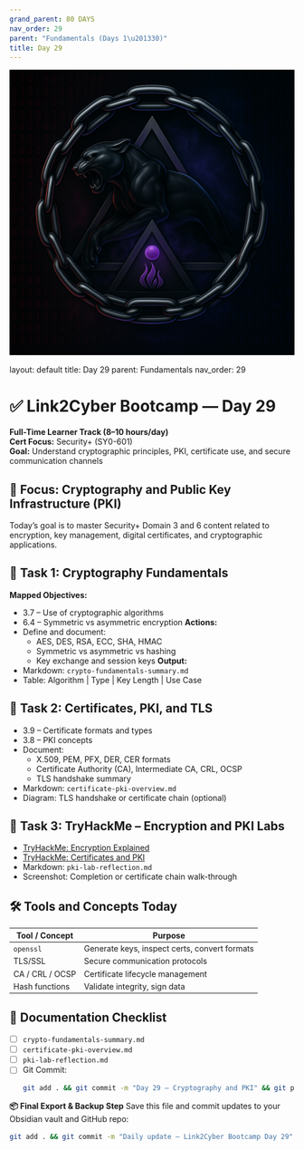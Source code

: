 ```yaml
---
grand_parent: 80 DAYS
nav_order: 29
parent: "Fundamentals (Days 1\u201330)"
title: Day 29
---
```

![Panther Icon](/assets/icons/icon-cyber-panther.png)

layout: default
title: Day 29
parent: Fundamentals
nav_order: 29

# ✅ Link2Cyber Bootcamp — Day 29
**Full-Time Learner Track (8–10 hours/day)**  
**Cert Focus:** Security+ (SY0-601)  
**Goal:** Understand cryptographic principles, PKI, certificate use, and secure communication channels
## 🔐 Focus: Cryptography and Public Key Infrastructure (PKI)
Today’s goal is to master Security+ Domain 3 and 6 content related to encryption, key management, digital certificates, and cryptographic applications.
## 🔐 Task 1: Cryptography Fundamentals
**Mapped Objectives:**  
- 3.7 – Use of cryptographic algorithms  
- 6.4 – Symmetric vs asymmetric encryption
**Actions:**  
- Define and document:
  - AES, DES, RSA, ECC, SHA, HMAC
  - Symmetric vs asymmetric vs hashing
  - Key exchange and session keys
**Output:**  
- Markdown: `crypto-fundamentals-summary.md`  
- Table: Algorithm | Type | Key Length | Use Case
## 🧾 Task 2: Certificates, PKI, and TLS
- 3.9 – Certificate formats and types  
- 3.8 – PKI concepts
- Document:
  - X.509, PEM, PFX, DER, CER formats
  - Certificate Authority (CA), Intermediate CA, CRL, OCSP
  - TLS handshake summary
- Markdown: `certificate-pki-overview.md`  
- Diagram: TLS handshake or certificate chain (optional)
## 🧪 Task 3: TryHackMe – Encryption and PKI Labs
- [TryHackMe: Encryption Explained](https://tryhackme.com/room/encryptionexplained)  
- [TryHackMe: Certificates and PKI](https://tryhackme.com/room/pkiroom)
- Markdown: `pki-lab-reflection.md`  
- Screenshot: Completion or certificate chain walk-through
## 🛠️ Tools and Concepts Today
| Tool / Concept     | Purpose                                     |
|--|-|
| `openssl`          | Generate keys, inspect certs, convert formats |
| TLS/SSL            | Secure communication protocols               |
| CA / CRL / OCSP    | Certificate lifecycle management             |
| Hash functions     | Validate integrity, sign data                |
## 📁 Documentation Checklist
- [ ] `crypto-fundamentals-summary.md`  
- [ ] `certificate-pki-overview.md`  
- [ ] `pki-lab-reflection.md`  
- [ ] Git Commit:
  ```bash
  git add . && git commit -m "Day 29 – Cryptography and PKI" && git push origin main
  ```
**📦 Final Export & Backup Step**
Save this file and commit updates to your Obsidian vault and GitHub repo:
```bash
git add . && git commit -m "Daily update – Link2Cyber Bootcamp Day 29" && git push origin main
```
